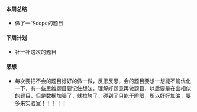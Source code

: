 #### 本周总结
- 做了一下ccpc的题目
#### 下周计划
- 补一补这次的题目
#### 感想
- 每次要把不会的题目好好的做一做，反思反思，会的题目要想一想能不能优化一下，有一些思维题目要记住想法，理解好题意再做题目，以后要是在出相似的题目，但是数据加强了，就拉胯了，碰到了只能干瞪眼，所以好好加油，要多来实验室！！！！！
